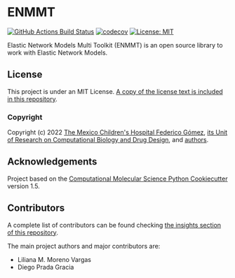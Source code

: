 # ENMMT

[//]: # (Badges)
[![GitHub Actions Build Status](https://github.com/uibcdf/enmmt/workflows/CI/badge.svg)](https://github.com/uibcdf/enmmt/actions?query=workflow%3ACI)
[![codecov](https://codecov.io/gh/uibcdf/enmmt/branch/master/graph/badge.svg)](https://codecov.io/gh/uibcdf/enmmt/branch/master)
[![License: MIT](https://img.shields.io/badge/License-MIT-yellow.svg)](https://opensource.org/licenses/MIT)

Elastic Network Models Multi Toolkit (ENMMT) is an open source library to work with Elastic Network Models.

## License

This project is under an MIT License. [A copy of the license text is included in this repository](LICENSE).

### Copyright

Copyright (c) 2022 [The Mexico Children's Hospital Federico Gómez](http://himfg.com.mx/), [its Unit of Research on Computational
Biology and Drug Design](http://uibcdf.org), and [authors](https://github.com/uibcdf/ENMT/graphs/contributors).

## Acknowledgements

Project based on the [Computational Molecular Science Python Cookiecutter](https://github.com/molssi/cookiecutter-cms) version 1.5.

## Contributors

A complete list of contributors can be found checking [the insights section of this
repository](https://github.com/uibcdf/ENMT/graphs/contributors).

The main project authors and major contributors are:

- Liliana M. Moreno Vargas
- Diego Prada Gracia


